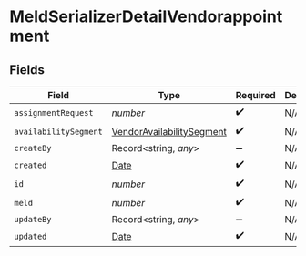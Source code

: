 # MeldSerializerDetailVendorappointment


## Fields

| Field                                                                                         | Type                                                                                          | Required                                                                                      | Description                                                                                   |
| --------------------------------------------------------------------------------------------- | --------------------------------------------------------------------------------------------- | --------------------------------------------------------------------------------------------- | --------------------------------------------------------------------------------------------- |
| `assignmentRequest`                                                                           | *number*                                                                                      | :heavy_check_mark:                                                                            | N/A                                                                                           |
| `availabilitySegment`                                                                         | [VendorAvailabilitySegment](../../models/shared/vendoravailabilitysegment.md)                 | :heavy_check_mark:                                                                            | N/A                                                                                           |
| `createBy`                                                                                    | Record<string, *any*>                                                                         | :heavy_minus_sign:                                                                            | N/A                                                                                           |
| `created`                                                                                     | [Date](https://developer.mozilla.org/en-US/docs/Web/JavaScript/Reference/Global_Objects/Date) | :heavy_check_mark:                                                                            | N/A                                                                                           |
| `id`                                                                                          | *number*                                                                                      | :heavy_check_mark:                                                                            | N/A                                                                                           |
| `meld`                                                                                        | *number*                                                                                      | :heavy_check_mark:                                                                            | N/A                                                                                           |
| `updateBy`                                                                                    | Record<string, *any*>                                                                         | :heavy_minus_sign:                                                                            | N/A                                                                                           |
| `updated`                                                                                     | [Date](https://developer.mozilla.org/en-US/docs/Web/JavaScript/Reference/Global_Objects/Date) | :heavy_check_mark:                                                                            | N/A                                                                                           |